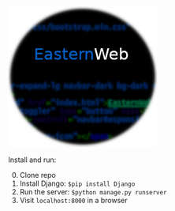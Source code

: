 

![EasternWeb](logo.png "EasternWeb")








Install and run:

0. Clone repo
1. Install Django: `$pip install Django`
2. Run the server: `$python manage.py runserver`
3. Visit `localhost:8000` in a browser
